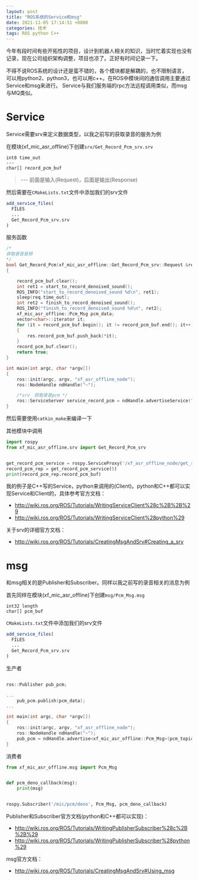```yaml
---
layout: post
title: "ROS系统的Service和msg"
date: 2021-11-05 17:14:51 +0800
categories: 技术
tags: ROS python C++
---
```


今年有段时间有些开拓性的项目，设计到机器人相关的知识，当时忙着实现也没有记录，现在公司组织架构调整，项目也凉了。正好有时间记录一下。

不得不说ROS系统的设计还是蛮不错的，各个模块都是解耦的，也不限制语言，可以用python2、python3，也可以用c++。在ROS中模块间的通信调用主要通过Service和msg来进行。
Service与我们服务端的rpc方法远程调用类似，而msg与MQ类似。

# Service

Service需要srv来定义数据类型，以我之前写的获取录音的服务为例

在模块(xf_mic_asr_offline)下创建`srv/Get_Record_Pcm_srv.srv`

```
int8 time_out
---
char[] record_pcm_buf
```
> --- 前面是输入(Request)，后面是输出(Response)

然后需要在`CMakeLists.txt`文件中添加我们的srv文件

```cmake
add_service_files(
  FILES
  ...
  Get_Record_Pcm_srv.srv
)

```

服务函数

```c++
/*
获取录音音频
*/
bool Get_Record_Pcm(xf_mic_asr_offline::Get_Record_Pcm_srv::Request &req, xf_mic_asr_offline::Get_Record_Pcm_srv::Response &res)
{

	record_pcm_buf.clear();
	int ret1 = start_to_record_denoised_sound();
	ROS_INFO("start_to_record_denoised_sound %d\n", ret1);
	sleep(req.time_out);
	int ret2 = finish_to_record_denoised_sound();
	ROS_INFO("finish_to_record_denoised_sound %d\n", ret2);
	xf_mic_asr_offline::Pcm_Msg pcm_data;
	vector<char>::iterator it;
	for (it = record_pcm_buf.begin(); it != record_pcm_buf.end(); it++)
	{
		res.record_pcm_buf.push_back(*it);
	}
	record_pcm_buf.clear();
	return true;
}

int main(int argc, char *argv[])
{
	ros::init(argc, argv, "xf_asr_offline_node");
	ros::NodeHandle ndHandle("~");

	/*srv　获取录音pcm */
	ros::ServiceServer service_record_pcm = ndHandle.advertiseService("get_record_pcm_srv", Get_Record_Pcm);
}
```

然后需要使用`catkin_make`来编译一下

其他模块中调用

```python
import rospy
from xf_mic_asr_offline.srv import Get_Record_Pcm_srv


get_record_pcm_service = rospy.ServiceProxy('/xf_asr_offline_node/get_record_pcm_srv', Get_Record_Pcm_srv)
record_pcm_rep = get_record_pcm_service(5)
print(record_pcm_rep.record_pcm_buf)
```

我的例子是C++写的Service，python来调用的(Client)。python和C++都可以实现Service和Client的，具体参考官方文档：

* http://wiki.ros.org/ROS/Tutorials/WritingServiceClient%28c%2B%2B%29
* http://wiki.ros.org/ROS/Tutorials/WritingServiceClient%28python%29

关于srv的详细官方文档：

* http://wiki.ros.org/ROS/Tutorials/CreatingMsgAndSrv#Creating_a_srv


# msg

和msg相关的是Publisher和Subscriber。同样以我之前写的录音相关的消息为例

首先同样在模块(xf_mic_asr_offline)下创建`msg/Pcm_Msg.msg`

```
int32 length
char[] pcm_buf
```

`CMakeLists.txt`文件中添加我们的srv文件

```cmake
add_service_files(
  FILES
  ...
  Get_Record_Pcm_srv.srv
)

```

生产者

```c++

ros::Publisher pub_pcm;

...
    pub_pcm.publish(pcm_data);
...

int main(int argc, char *argv[])
{
	ros::init(argc, argv, "xf_asr_offline_node");
	ros::NodeHandle ndHandle("~");
	pub_pcm = ndHandle.advertise<xf_mic_asr_offline::Pcm_Msg>(pcm_topic, 1);
}
```


消费者

```python
from xf_mic_asr_offline.msg import Pcm_Msg


def pcm_deno_callback(msg):
    print(msg)


rospy.Subscriber('/mic/pcm/deno', Pcm_Msg, pcm_deno_callback)
```


Publisher和Subscriber官方文档(python和C++都可以实现)：

* http://wiki.ros.org/ROS/Tutorials/WritingPublisherSubscriber%28c%2B%2B%29
* http://wiki.ros.org/ROS/Tutorials/WritingPublisherSubscriber%28python%29

msg官方文档：

* http://wiki.ros.org/ROS/Tutorials/CreatingMsgAndSrv#Using_msg
